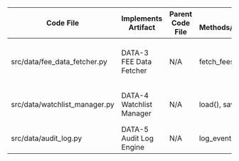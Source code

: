 |Code File|Implements Artifact|Parent Code File|Key Methods/Responsibilities|Dependencies|Notes|
|---|---|---|---|---|---|
|src/data/fee_data_fetcher.py|DATA-3 FEE Data Fetcher|N/A|fetch_fees(), get_fee()|requests, src/core/logger|Implements fee retrieval and validation|
|src/data/watchlist_manager.py|DATA-4 Watchlist Manager|N/A|load(), save()|json, src/core/logger, src/integration/gdrive_watchlist_sync|Manages persistent watchlist and sync|
|src/data/audit_log.py|DATA-5 Audit Log Engine|N/A|log_event(), get_logs()|json, src/core/logger|Centralized audit logging|
